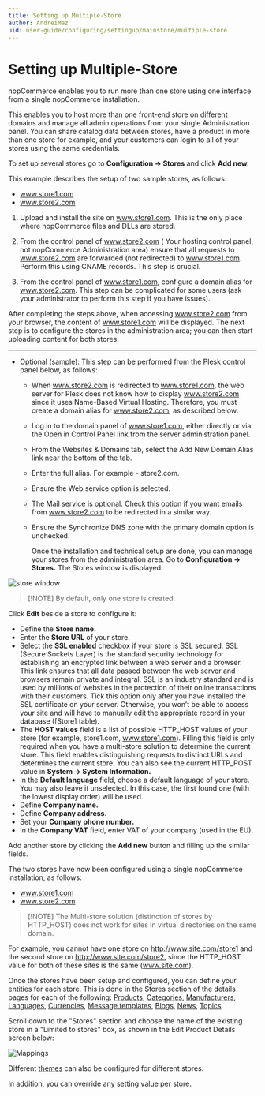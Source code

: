 ```yaml
---
title: Setting up Multiple-Store
author: AndreiMaz
uid: user-guide/configuring/settingup/mainstore/multiple-store
---
```


# Setting up Multiple-Store

nopCommerce enables you to run more than one store using one interface from a single nopCommerce installation.

This enables you to host more than one front-end store on different domains and manage all admin operations from your single Administration panel. You can share catalog data between stores, have a product in more than one store for example, and your customers can login to all of your stores using the same credentials.

To set up several stores go to **Configuration → Stores** and click **Add new.**

This example describes the setup of two sample stores, as follows:

* www.store1.com
* www.store2.com

1. Upload and install the site on www.store1.com. This is the only place where nopCommerce files and DLLs are stored.

2. From the control panel of www.store2.com ( Your hosting control panel, not nopCommerce Administration area) ensure that all requests to www.store2.com are forwarded (not redirected) to www.store1.com. Perform this using CNAME records. This step is crucial.

3. From the control panel of www.store1.com, configure a domain alias for www.store2.com. This step can be complicated for some users (ask your administrator to perform this step if you have issues).

After completing the steps above, when accessing www.store2.com from your browser, the content of www.store1.com will be displayed. The next step is to configure the stores in the administration area; you can then start uploading content for both stores.

* * *

* Optional (sample): This step can be performed from the Plesk control panel below, as follows:
    
  * When www.store2.com is redirected to www.store1.com, the web server for Plesk does not know how to display www.store2.com since it uses Name-Based Virtual Hosting. Therefore, you must create a domain alias for www.store2.com, as described below:
    
  * Log in to the domain panel of www.store1.com, either directly or via the Open in Control Panel link from the server administration panel.
    
  * From the Websites & Domains tab, select the Add New Domain Alias link near the bottom of the tab.
    
  * Enter the full alias. For example - store2.com.
    
  * Ensure the Web service option is selected.
    
  * The Mail service is optional. Check this option if you want emails from www.store2.com to be redirected in a similar way.
    
  * Ensure the Synchronize DNS zone with the primary domain option is unchecked.
    
    Once the installation and technical setup are done, you can manage your stores from the administration area. Go to **Configuration → Stores.** The Stores window is displayed:

![store window](_static/multiple-store/36381788.png)

> [!NOTE] By default, only one store is created.

Click **Edit** beside a store to configure it:

* Define the **Store name.**
* Enter the **Store URL** of your store.
* Select the **SSL enabled** checkbox if your store is SSL secured. SSL (Secure Sockets Layer) is the standard security technology for establishing an encrypted link between a web server and a browser. This link ensures that all data passed between the web server and browsers remain private and integral. SSL is an industry standard and is used by millions of websites in the protection of their online transactions with their customers. Tick this option only after you have installed the SSL certificate on your server. Otherwise, you won’t be able to access your site and will have to manually edit the appropriate record in your database ([Store] table).
* The **HOST values** field is a list of possible HTTP_HOST values of your store (for example, store1.com, www.store1.com). Filling this field is only required when you have a multi-store solution to determine the current store. This field enables distinguishing requests to distinct URLs and determines the current store. You can also see the current HTTP_POST value in **System → System Information.**
* In the **Default language** field, choose a default language of your store. You may also leave it unselected. In this case, the first found one (with the lowest display order) will be used.
* Define **Company name.**
* Define **Company address.**
* Set your **Company phone number.**
* In the **Company VAT** field, enter VAT of your company (used in the EU).

Add another store by clicking the **Add new** button and filling up the similar fields.

The two stores have now been configured using a single nopCommerce installation, as follows:

* www.store1.com
* www.store2.com

> [!NOTE] The Multi-store solution (distinction of stores by HTTP_HOST) does not work for sites in virtual directories on the same domain.

For example, you cannot have one store on <http://www.site.com/store1> and the second store on <http://www.site.com/store2>, since the HTTP_HOST value for both of these sites is the same (www.site.com).

Once the stores have been setup and configured, you can define your entities for each store. This is done in the Stores section of the details pages for each of the following: [Products](xref:en-US/user-guide/running/product-management/products/index), [Categories](xref:en-US/user-guide/running/product-management/categories), [Manufacturers](xref:en-US/user-guide/running/product-management/manufacturers), [Languages](xref:en-US/user-guide/configuring/settingup/mainstore/languages), [Currencies](xref:en-US/user-guide/configuring/settingup/payments/currencies), [Message templates](xref:en-US/user-guide/marketing/content/message-templates), [Blogs](xref:en-US/user-guide/marketing/content/blog/index), [News](xref:en-US/user-guide/marketing/content/news/index), [Topics](xref:en-US/user-guide/marketing/content/topics).

Scroll down to the "Stores" section and choose the name of the existing store in a "Limited to stores" box, as shown in the Edit Product Details screen below:

![Mappings](_static/multiple-store/15281404.png)

Different [themes](xref:en-US/user-guide/configuring/design/installing-theme) can also be configured for different stores.

In addition, you can override any setting value per store.